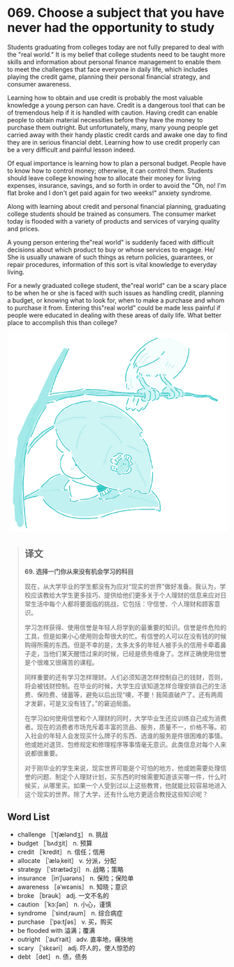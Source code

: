# 069. Choose a subject that you have never had the opportunity to study

Students graduating from colleges today are not fully prepared to deal with the "real world." It is my belief that college students need to be taught more skills and information about personal finance management to enable them to meet the challenges that face everyone in daily life, which includes playing the credit game, planning their personal financial strategy, and consumer awareness.

Learning how to obtain and use credit is probably the most valuable knowledge a young person can have. Credit is a dangerous tool that can be of tremendous help if it is handled with caution. Having credit can enable people to obtain material necessities before they have the money to purchase them outright. But unfortunately, many, many young people get carried away with their handy plastic credit cards and awake one day to find they are in serious financial debt. Learning how to use credit properly can be a very difficult and painful lesson indeed.

Of equal importance is learning how to plan a personal budget. People have to know how to control money; otherwise, it can control them. Students should leave college knowing how to allocate their money for living expenses, insurance, savings, and so forth in order to avoid the "Oh, no! I'm flat broke and I don't get paid again for two weeks!" anxiety syndrome.

Along with learning about credit and personal financial planning, graduating college students should be trained as consumers. The consumer market today is flooded with a variety of products and services of varying quality and prices.

A young person entering the"real world" is suddenly faced with difficult decisions about which product to buy or whose services to engage. He/ She is usually unaware of such things as return policies, guarantees, or repair procedures, information of this sort is vital knowledge to everyday living.

For a newly graduated college student, the"real world" can be a scary place to be when he or she is faced with such issues as handling credit, planning a budget, or knowing what to look for, when to make a purchase and whom to purchase it from. Entering this"real world" could be made less painful if people were educated in dealing with these areas of daily life. What better place to accomplish this than college?

![](.gitbook/assets/toefl-ibt-high-score-essays-069.jpg)

> ## 译文
>
> **69. 选择一门你从来没有机会学习的科目**
>
> 现在，从大学毕业的学生都没有为应对“现实的世界”做好准备。我认为，学校应该教给大学生更多技巧、提供给他们更多关于个人理财的信息来应对日常生活中每个人都将要面临的挑战，它包括：守信誉、个人理财和顾客意识。
>
> 学习怎样获得、使用信誉是年轻人将学到的最重要的知识。信誉是件危险的工具，但是如果小心使用则会帮很大的忙。有信誉的人可以在没有钱的时候购得所需的东西。但是不幸的是，太多太多的年轻人被手头的信用卡牵着鼻子走，当他们某天醒悟过来的时候，已经是债务缠身了。怎样正确使用信誉是个很难又很痛苦的课程。
>
> 同样重要的还有学习怎样理财。人们必须知道怎样控制自己的钱财，否则，将会被钱财控制。在毕业的时候，大学生应该知道怎样合理安排自己的生活费、保险费、储蓄等，避免以后出现“噢，不要！我简直破产了。还有两周才发薪，可是又没有钱了。”的窘迫局面。
>
> 在学习如何使用信誉和个人理财的同时，大学毕业生还应训练自己成为消费者。现在的消费者市场充斥着丰富的货品、服务，质量不一，价格不等。初入社会的年轻人会发现买什么牌子的东西、选谁的服务是件很困难的事情。他或她对退货、包修规定和修理程序等事情毫无意识。此类信息对每个人来说都很重要。
>
> 对于刚毕业的学生来说，现实世界可能是个可怕的地方，他或她需要处理信誉的问题、制定个人理财计划，买东西的时候需要知道该买哪一件，什么时候买，从哪里买。如果一个人受到过以上这些教育，他就能比较容易地进入这个现实的世界。除了大学，还有什么地方更适合教授这些知识呢？

## Word List

* challenge ［ˈtʃæləndʒ］ n. 挑战
* budget ［ˈbʌdʒit］ n. 预算
* credit ［ˈkredit］ n. 信任；信用
* allocate ［ˈæləˌkeit］ v. 分派，分配
* strategy ［ˈstrætədʒi］ n. 战略；策略
* insurance ［inˈʃuərəns］ n. 保险；保险单
* awareness ［əˈwεənis］ n. 知晓；意识
* broke ［brəuk］ adj. 一文不名的
* caution ［ˈkɔ:ʃən］ n. 小心，谨慎
* syndrome ［ˈsindˌrəum］ n. 综合病症
* purchase ［ˈpə:tʃəs］ v. 买，购买
* be flooded with 溢满；覆满
* outright ［ˈautˈrait］ adv. 直率地，痛快地
* scary ［ˈskεəri］ adj. 吓人的，使人惊恐的
* debt ［det］ n. 债，债务

